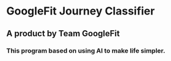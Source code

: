 # GoogleFit Journey Classifier

## A product by Team GoogleFit

### This program based on using AI to make life simpler.



